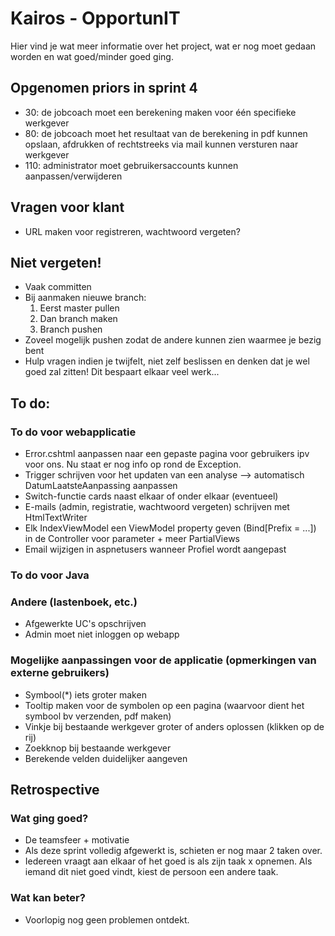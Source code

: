 # Kairos - OpportunIT

Hier vind je wat meer informatie over het project,  wat er nog moet gedaan worden en wat goed/minder goed ging.

## Opgenomen priors in sprint 4
* 30: de jobcoach moet een berekening maken voor één specifieke werkgever
* 80: de jobcoach moet het resultaat van de berekening in pdf kunnen opslaan, afdrukken of rechtstreeks via mail kunnen versturen naar werkgever
* 110: administrator moet gebruikersaccounts kunnen aanpassen/verwijderen

## Vragen voor klant
* URL maken voor registreren, wachtwoord vergeten?

## Niet vergeten!
* Vaak committen
* Bij aanmaken nieuwe branch:
    1. Eerst master pullen
    2. Dan branch maken
    3. Branch pushen
* Zoveel mogelijk pushen zodat de andere kunnen zien waarmee je bezig bent
* Hulp vragen indien je twijfelt, niet zelf beslissen en denken dat je wel goed zal zitten! Dit bespaart elkaar veel werk...

## To do:
### To do voor webapplicatie
* Error.cshtml aanpassen naar een gepaste pagina voor gebruikers ipv voor ons. Nu staat er nog info op rond de Exception.
* Trigger schrijven voor het updaten van een analyse --> automatisch DatumLaatsteAanpassing aanpassen
* Switch-functie cards naast elkaar of onder elkaar (eventueel)
* E-mails (admin, registratie, wachtwoord vergeten) schrijven met HtmlTextWriter
* Elk IndexViewModel een ViewModel property geven (Bind[Prefix = ...]) in de Controller voor parameter + meer PartialViews
* Email wijzigen in aspnetusers wanneer Profiel wordt aangepast

### To do voor Java

### Andere (lastenboek, etc.)
* Afgewerkte UC's opschrijven
* Admin moet niet inloggen op webapp

### Mogelijke aanpassingen voor de applicatie (opmerkingen van externe gebruikers)
* Symbool(*) iets groter maken
* Tooltip maken voor de symbolen op een pagina (waarvoor dient het symbool bv verzenden, pdf maken)
* Vinkje bij bestaande werkgever groter of anders oplossen (klikken op de rij)
* Zoekknop bij bestaande werkgever
* Berekende velden duidelijker aangeven

## Retrospective
### Wat ging goed?
* De teamsfeer + motivatie
* Als deze sprint volledig afgewerkt is, schieten er nog maar 2 taken over.
* Iedereen vraagt aan elkaar of het goed is als zijn taak x opnemen. Als iemand dit niet goed vindt, kiest de persoon een andere taak.

### Wat kan beter?
* Voorlopig nog geen problemen ontdekt.
